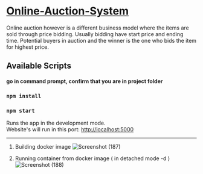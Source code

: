 # [Online-Auction-System](https://aniamitaishu.azurewebsites.net/login)

Online auction however is a different business model where the items are sold through price bidding. Usually bidding have start price and ending time. Potential buyers in auction and the winner is the one who bids the item for highest price.


## Available Scripts

#### go in command prompt, confirm that you are in project folder

### `npm install`

### `npm start`

Runs the app in the development mode.\
Website's  will run in this port: [http://localhost:5000](http://localhost:5000)


<hr>

1. Building docker image
![Screenshot (187)](https://user-images.githubusercontent.com/71318008/210213450-a72f7a69-7af4-4092-9359-df2ad95cc796.png)

2. Running container from docker image ( in detached mode -d )
![Screenshot (188)](https://user-images.githubusercontent.com/71318008/210213461-6e142ef7-ac3f-4e18-852f-4a2435924717.png)
